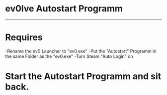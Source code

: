 # ev0lve Autostart Programm
___

# Requires
-Rename the ev0 Launcher to "ev0.exe"
-Put the "Autostart" Programm in the same Folder as the "ev0.exe"
-Turn Steam "Auto Login" on

# Start the Autostart Programm and sit back.
